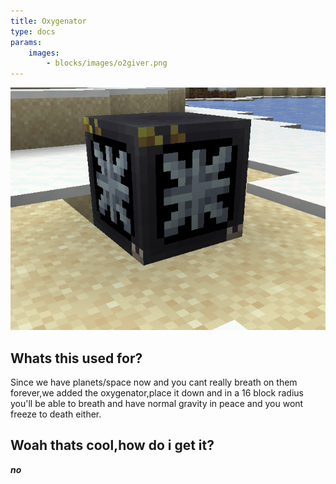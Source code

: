 ```yaml
---
title: Oxygenator
type: docs
params:
    images:
        - blocks/images/o2giver.png
---
```


![freeo2giver2020](images/o2giver.png)
## Whats this used for?

Since we have planets/space now and you cant really breath on them forever,we added the oxygenator,place it down and in a 16 block radius you'll be able to breath and have normal gravity in peace and you wont freeze to death either.

## Woah thats cool,how do i get it?

***no***
